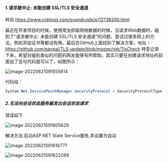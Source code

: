 #### 1.请求被中止: 未能创建 SSL/TLS 安全通道

转自:https://www.cnblogs.com/soundcode/p/12738200.html

 最近在开发项目的时候，使用爬虫抓取网络数据的时候，当请求Web数据时，碰到了“请求被中止: 未能创建 SSL/TLS 安全通道”的问题，尝试过很多网上的方法，例如添加证书等都没有用。最后在GitHub上面找到了解决方案，地址：https://github.com/paypal/TLS-update/blob/master/net/TlsCheck 特意记录下来，希望对碰到类似的问题的网友能够有所帮助。其实只要在创建请求地址的前面加了这句代码就可以了，如图所示： 

![image-20220621091555814](https://pzy-images.oss-cn-hangzhou.aliyuncs.com/img/202206210915845.png)

代码段：

```c#
System.Net.ServicePointManager.SecurityProtocol = SecurityProtocolType.Tls12; //加上这一句
```



#### *2.无法向会话状态服务器发出会话状态请求*

错误如下

![image-20220621091605629](https://pzy-images.oss-cn-hangzhou.aliyuncs.com/img/202206210916684.png)

解决方法:启动ASP.NET State Service服务,并设置为自动

![image-20220621091616777](https://pzy-images.oss-cn-hangzhou.aliyuncs.com/img/202206210916810.png)

![image-20220621091622099](https://pzy-images.oss-cn-hangzhou.aliyuncs.com/img/202206210916128.png)